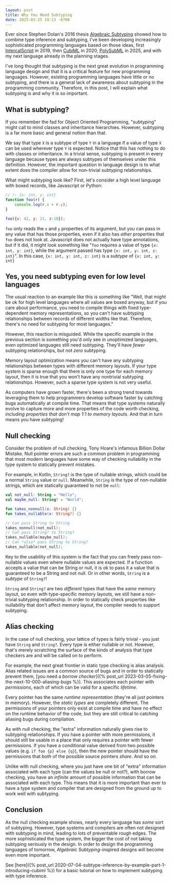 ```yaml
---
layout: post
title: Why You Need Subtyping
date: 2025-03-25 19:13 -0700
---
```

Ever since Stephen Dolan's 2016 thesis [Algebraic Subtyping](https://www.cs.tufts.edu/~nr/cs257/archive/stephen-dolan/thesis.pdf) showed how to combine type inference and subtyping, I've been developing increasingly sophisticated programming languages based on those ideas, first [IntercalScript](https://github.com/Storyyeller/IntercalScript) in 2019, then [CubiML](https://github.com/Storyyeller/cubiml-demo) in 2020, [PolySubML](https://github.com/Storyyeller/polysubml-demo) in 2025, and with my next language already in the planning stages.

I've long thought that subtyping is the next great evolution in programming language design and that it is a critical feature for new programming languages. However, existing programming languages have little or no subtyping, and there is a general lack of awareness about subtyping in the programming community. Therefore, in this post, I will explain what subtyping is and why it is so important.


## What is subtyping?

If you remember the fad for Object Oriented Programming, "subtyping" might call to mind classes and inheritance hierarchies. However, subtyping is a far more basic and general notion than that.

We say that type `X` is a subtype of type `Y` in a language if a value of type `X` can be used wherever type `Y` is expected. Notice that this has nothing to do with classes or inheritance. In a trivial sense, subtyping is present in every language because types are always subtypes of themselves under this definition. However, the important question in language design is to what extent does the compiler allow for non-trivial subtyping relationships.

What might subtyping look like? First, let's consider a high level language with boxed records, like Javascript or Python:

```js
// r: {x: int, y: int}
function foo(r) {
    console.log(r.x + r.y);
}

foo({x: 42, y: 21, z:18});
```

`foo` only reads the `x` and `y` properties of its argument, but you can pass in any value that has those properties, even if it also has *other* properties that `foo` does not look at. Javascript does not actually have type annotations, but if it did, it might look something like "`foo` requires a value of type `{x: int, y: int}`, while the argument passed has type `{x: int, y: int, z: int}`". In this case, `{x: int, y: int, z: int}` is a *subtype* of `{x: int, y: int}`

## Yes, you need subtyping even for low level languages

The usual reaction to an example like this is something like "Well, that might be ok for high level languages where all values are boxed anyway, but if you care about performance, you need to compile things with fixed type-dependent memory representations, so you can't have subtyping relationships between records of different widths like that. Therefore, there's no need for subtyping for most languages."

However, this reaction is misguided. While the specific example in the previous section is something you'd only see in unoptimized languages, even optimized languages still need subtyping. They'll have *fewer* subtyping relationships, but not *zero* subtyping.

Memory layout optimization means you can't have any subtyping relationships between types with different memory layouts. If your type system is sparse enough that there is only one type for each memory layout, then it is true that you won't have any nontrivial subtyping relationships. However, such a sparse type system is not very useful.

As computers have grown faster, there's been a strong trend towards leveraging them to help programmers develop software faster by catching bugs automatically at compile time. That means that type systems naturally evolve to capture more and more properties of the code worth checking, *including properties that don't map 1:1 to memory layouts*. And that in turn means you have subtyping!

## Null checking

Consider the problem of null checking, Tony Hoare's infamous Billion Dollar Mistake. Null pointer errors are such a common problem in programming that most modern languages have some way of checking nullability in the type system to statically prevent mistakes.

For example, in Kotlin, `String?` is the type of nullable strings, which could be a normal `String` value or `null`. Meanwhile, `String` is the type of non-nullable strings, which are statically guaranteed to not be `null`:

```kotlin
val not_null: String = "Hello";
val maybe_null: String? = "World";

fun takes_nonnull(x: String) {}
fun takes_nullable(x: String?) {}

// Can pass String to String
takes_nonnull(not_null);
// Can pass String? to String?
takes_nullable(maybe_null);
// Can *also* pass String to String?
takes_nullable(not_null);
```

Key to the usability of this system is the fact that you can freely pass non-nullable values even where nullable values are expected. If a function accepts a value that can be String or null, it is ok to pass it a value that is guaranteed to be a String and not null. Or in other words, `String` is a *subtype* of `String?`!

`String` and `String?` are two *different* types that have the *same* memory layout, so even with type-specific memory layouts, we still have a non-trivial subtyping relationship. In order to statically check properties like nullability that don't affect memory layout, the compiler needs to support subtyping.

## Alias checking

In the case of null checking, your lattice of types is fairly trivial - you just have `String` and `String?`. Every type is either nullable or not. However, that's merely scratching the surface of the kinds of analysis that type checkers are and will be called on to perform.

For example, the next great frontier in static type checking is alias analysis. Alias related issues are a common source of bugs and in order to statically prevent them, [you need a *borrow checker*]({% post_url 2023-03-05-fixing-the-next-10-000-aliasing-bugs %}). This associates each pointer with *permissions*, each of which can be valid for a specific *lifetime*.

Every pointer has the same *runtime representation* (they're all just pointers in memory). However, the *static types* are completely different. The permissions of your pointers only exist at compile time and have no effect on the runtime behavior of the code, but they are still critical to catching aliasing bugs during compilation.

As with null checking, the "extra" information naturally gives rise to subtyping relationships. If you have a pointer with more permissions, it should still be usable in a place that only requires a pointer with fewer permissions. If you have a conditional value derived from two possible values (e.g. `if foo {p} else {q}`), then the new pointer should have the permissions that *both* of the possible source pointers *share*. And so on.


Unlike with null checking, where you just have one bit of "extra" information associated with each type (can the values be null or not?), with borrow checking, you have an *infinite* amount of possible information that can be associated with each type. This means that it is more important than ever to have a type system and compiler that are designed from the ground up to work well with subtyping.

## Conclusion

As the null checking example shows, nearly every language has *some* sort of subtyping. However, type systems and compilers are often not designed with subtyping in mind, leading to lots of preventable rough edges. The more sophisticated the type system, the bigger the cost of not taking subtyping seriously in the design. In order to design the programming languages of tomorrow, *Algebraic Subtyping*-inspired designs will become even more important.

See [here]({% post_url 2020-07-04-subtype-inference-by-example-part-1-introducing-cubiml %}) for a basic tutorial on how to implement subtyping with type inference.



